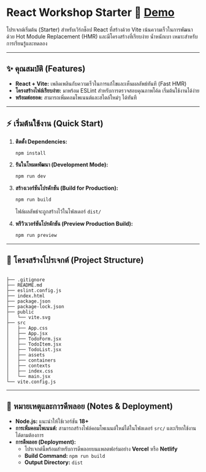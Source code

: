# React Workshop Starter 🚀 [Demo](https://reactpromini.netlify.app/)

โปรเจกต์เริ่มต้น (Starter) สำหรับเวิร์กช็อป React ที่สร้างด้วย Vite เน้นความเร็วในการพัฒนาด้วย Hot Module Replacement (HMR) และมีโครงสร้างที่เรียบง่าย น้ำหนักเบา เหมาะสำหรับการเรียนรู้และทดลอง

---

## ✨ คุณสมบัติ (Features)

* **React + Vite:** เพลิดเพลินกับความเร็วในการแก้ไขและเห็นผลลัพธ์ทันที (Fast HMR)
* **โครงสร้างไฟล์เรียบง่าย:** มาพร้อม ESLint สำหรับการตรวจสอบคุณภาพโค้ด เริ่มต้นใช้งานได้ง่าย
* **พร้อมต่อยอด:** สามารถเพิ่มคอมโพเนนต์และสไตล์ใหม่ๆ ได้ทันที

---

## ⚡️ เริ่มต้นใช้งาน (Quick Start)

1.  **ติดตั้ง Dependencies:**
    ```bash
    npm install
    ```

2.  **รันในโหมดพัฒนา (Development Mode):**
    ```bash
    npm run dev
    ```

3.  **สร้างเวอร์ชันโปรดักชัน (Build for Production):**
    ```bash
    npm run build
    ```
    ไฟล์ผลลัพธ์จะถูกสร้างไว้ในโฟลเดอร์ `dist/`

4.  **พรีวิวเวอร์ชันโปรดักชัน (Preview Production Build):**
    ```bash
    npm run preview
    ```

---

## 📂 โครงสร้างโปรเจกต์ (Project Structure)

```text

├── .gitignore
├── README.md
├── eslint.config.js
├── index.html
├── package.json
├── package-lock.json
├── public
│   └── vite.svg
├── src
│   ├── App.css
│   ├── App.jsx
│   ├── TodoForm.jsx
│   ├── TodoItem.jsx
│   ├── TodoList.jsx
│   ├── assets
│   ├── containers
│   ├── contexts
│   ├── index.css
│   └── main.jsx
└── vite.config.js 

```

---

## 📝 หมายเหตุและการดีพลอย (Notes & Deployment)

* **Node.js:** แนะนำให้ใช้เวอร์ชัน **18+**
* **การเพิ่มคอมโพเนนต์:** สามารถสร้างไฟล์คอมโพเนนต์ใหม่ได้ในโฟลเดอร์ `src/` และเรียกใช้งานได้ตามต้องการ
* **การดีพลอย (Deployment):**
    * โปรเจกต์นี้พร้อมสำหรับการดีพลอยบนแพลตฟอร์มอย่าง **Vercel** หรือ **Netlify**
    * **Build Command:** `npm run build`
    * **Output Directory:** `dist`
